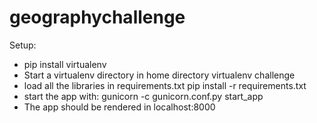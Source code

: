# geographychallenge
Setup:
- pip install virtualenv
- Start a virtualenv directory in home directory
    virtualenv challenge
- load all the libraries in requirements.txt
    pip install -r requirements.txt
- start the app with: gunicorn -c gunicorn.conf.py start_app
- The app should be rendered in localhost:8000
